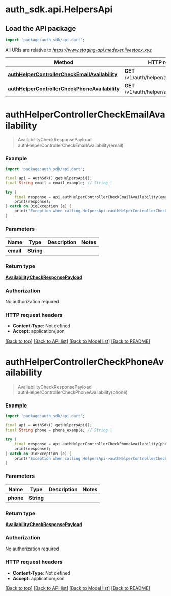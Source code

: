 # auth_sdk.api.HelpersApi

## Load the API package
```dart
import 'package:auth_sdk/api.dart';
```

All URIs are relative to *https://www.staging-api.medexer.livestocx.xyz*

Method | HTTP request | Description
------------- | ------------- | -------------
[**authHelperControllerCheckEmailAvailability**](HelpersApi.md#authhelpercontrollercheckemailavailability) | **GET** /v1/auth/helper/availability/email | 
[**authHelperControllerCheckPhoneAvailability**](HelpersApi.md#authhelpercontrollercheckphoneavailability) | **GET** /v1/auth/helper/availability/phone | 


# **authHelperControllerCheckEmailAvailability**
> AvailabilityCheckResponsePayload authHelperControllerCheckEmailAvailability(email)



### Example
```dart
import 'package:auth_sdk/api.dart';

final api = AuthSdk().getHelpersApi();
final String email = email_example; // String | 

try {
    final response = api.authHelperControllerCheckEmailAvailability(email);
    print(response);
} catch on DioException (e) {
    print('Exception when calling HelpersApi->authHelperControllerCheckEmailAvailability: $e\n');
}
```

### Parameters

Name | Type | Description  | Notes
------------- | ------------- | ------------- | -------------
 **email** | **String**|  | 

### Return type

[**AvailabilityCheckResponsePayload**](AvailabilityCheckResponsePayload.md)

### Authorization

No authorization required

### HTTP request headers

 - **Content-Type**: Not defined
 - **Accept**: application/json

[[Back to top]](#) [[Back to API list]](../README.md#documentation-for-api-endpoints) [[Back to Model list]](../README.md#documentation-for-models) [[Back to README]](../README.md)

# **authHelperControllerCheckPhoneAvailability**
> AvailabilityCheckResponsePayload authHelperControllerCheckPhoneAvailability(phone)



### Example
```dart
import 'package:auth_sdk/api.dart';

final api = AuthSdk().getHelpersApi();
final String phone = phone_example; // String | 

try {
    final response = api.authHelperControllerCheckPhoneAvailability(phone);
    print(response);
} catch on DioException (e) {
    print('Exception when calling HelpersApi->authHelperControllerCheckPhoneAvailability: $e\n');
}
```

### Parameters

Name | Type | Description  | Notes
------------- | ------------- | ------------- | -------------
 **phone** | **String**|  | 

### Return type

[**AvailabilityCheckResponsePayload**](AvailabilityCheckResponsePayload.md)

### Authorization

No authorization required

### HTTP request headers

 - **Content-Type**: Not defined
 - **Accept**: application/json

[[Back to top]](#) [[Back to API list]](../README.md#documentation-for-api-endpoints) [[Back to Model list]](../README.md#documentation-for-models) [[Back to README]](../README.md)

